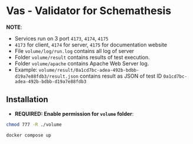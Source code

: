 # Vas - Validator for Schemathesis

**NOTE**:

- Services run on 3 port `4173`, `4174`, `4175`
- `4173` for client, `4174` for server, `4175` for documentation website
- File `volume/log/run.log` contains all log of server
- Folder `volume/result` contains results of test execution.
- Folder `volume/apache` contains Apache Web Server log.
- Example: `volume/result/0a1cd7bc-adea-492b-bdbb-d19a7e88fdb3/result.json` contains result as JSON of test ID `0a1cd7bc-adea-492b-bdbb-d19a7e88fdb3`

## Installation

- **REQUIRED: Enable permission for `volume` folder**:

```bash
chmod 777 -R ./volume
```

```bash
docker compose up
```
